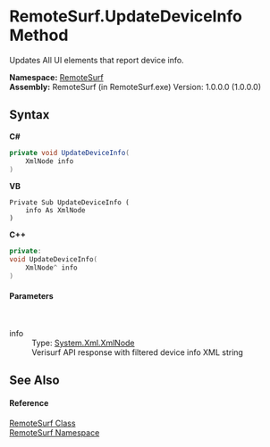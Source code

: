 # RemoteSurf.UpdateDeviceInfo Method 
 

Updates All UI elements that report device info.

**Namespace:**&nbsp;<a href="7b4d5b30-fbcc-2819-791d-1218b8fe6268">RemoteSurf</a><br />**Assembly:**&nbsp;RemoteSurf (in RemoteSurf.exe) Version: 1.0.0.0 (1.0.0.0)

## Syntax

**C#**<br />
``` C#
private void UpdateDeviceInfo(
	XmlNode info
)
```

**VB**<br />
``` VB
Private Sub UpdateDeviceInfo ( 
	info As XmlNode
)
```

**C++**<br />
``` C++
private:
void UpdateDeviceInfo(
	XmlNode^ info
)
```


#### Parameters
&nbsp;<dl><dt>info</dt><dd>Type: <a href="http://msdn2.microsoft.com/en-us/library/bxz4hfh3" target="_blank">System.Xml.XmlNode</a><br />Verisurf API response with filtered device info XML string</dd></dl>

## See Also


#### Reference
<a href="f58b0662-84a3-ebf2-e439-8ba7664d2ebd">RemoteSurf Class</a><br /><a href="7b4d5b30-fbcc-2819-791d-1218b8fe6268">RemoteSurf Namespace</a><br />